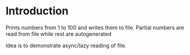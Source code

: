 # Introduction

Prints numbers from 1 to 100 and writes them to file.
Partial numbers are read from file while rest are autogenerated

Idea is to demonstrate async/lazy reading of file.